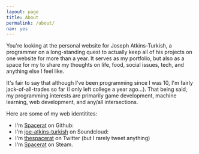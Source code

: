 ```yaml
---
layout: page
title: About
permalink: /about/
nav: yes
---
```


You're looking at the personal website for Joseph Atkins-Turkish, a programmer on a long-standing quest to actually keep all of his projects on one website for more than a year. It serves as my portfolio, but also as a space for my to share my thoughts on life, food, social issues, tech, and anything else I feel like.

It's fair to say that although I've been programming since I was 10, I'm fairly jack-of-all-trades so far (I only left college a year ago...). That being said, my programming interests are primarily game development, machine learning, web development, and any/all intersections.

Here are some of my web identitites:

* I'm [Spacerat](https://github.com/Spacerat) on Github: 
* I'm [joe-atkins-turkish](https://soundcloud.com/joe-atkins-turkish) on Soundcloud: 
* I'm [thespacerat](https://twitter.com/thespacerat) on Twitter (but I rarely tweet anything)
* I'm [Spacerat](https://steamcommunity.com/profiles/76561198004438125) on Steam.